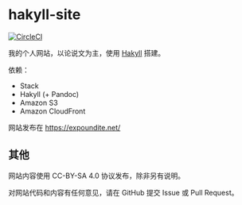 hakyll-site
===========
[![CircleCI](https://circleci.com/gh/celadevra/hakyll-site/tree/master.svg?style=svg)](https://circleci.com/gh/celadevra/hakyll-site/tree/master)

我的个人网站，以论说文为主，使用 [Hakyll](http://jaspervdj.be/hakyll/) 搭建。

依赖：

- Stack
- Hakyll (+ Pandoc)
- Amazon S3
- Amazon CloudFront

网站发布在 <https://expoundite.net/>

## 其他

网站内容使用 CC-BY-SA 4.0 协议发布，除非另有说明。

对网站代码和内容有任何意见，请在 GitHub 提交 Issue 或 Pull Request。
